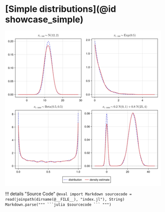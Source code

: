 # [Simple distributions](@id showcase_simple)

![](index.svg)

!!! details "Source Code"
    ````@eval
    import Markdown
    sourcecode = read(joinpath(dirname(@__FILE__), "index.jl"), String)
    Markdown.parse("""
    ```julia
    $sourcecode
    ```
    """)
    ````
